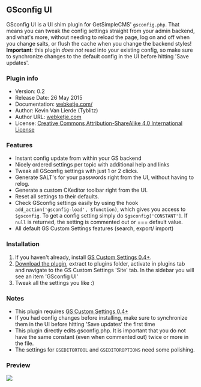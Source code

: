 ## GSconfig UI

GSconfig UI is a UI shim plugin for GetSimpleCMS' `gsconfig.php`. That means you can tweak the config settings straight from your admin backend, and what's more, without needing to reload the page, log on and off when you change salts, or flush the cache when you change the backend styles! **Important**: this plugin *does not* read into your existing config, so make sure to synchronize changes to the default config in the UI before hitting 'Save updates'.
### Plugin info ###
- Version: 0.2
- Release Date: 26 May 2015
- Documentation: [webketje.com/](http://webketje.github.io/projects/gs-custom-settings)
- Author: Kevin Van Lierde (Tyblitz)
- Author URL: [webketje.com](http://webketje.com)
- License: [Creative Commons Attribution-ShareAlike 4.0 International License](http://creativecommons.org/licenses/by-sa/4.0/)

### Features ###

* Instant config update from within your GS backend
* Nicely ordered settings per topic with additional help and links
* Tweak all GSconfig settings with just 1 or 2 clicks.
* Generate SALT's for your passwords right from the UI, without having to relog.
* Generate a custom CKeditor toolbar right from the UI.
* Reset all settings to their defaults.
* Check GSconfig settings easily by using the hook `add_action('gsconfig-load', $function)`, which gives you access to `$gsconfig`. To get a config setting simply do `$gsconfig['CONSTANT']`. If `null` is returned, the setting is commented out or === default value.
* All default GS Custom Settings features (search, export/ import)

### Installation ###


1. If you haven't already, install [GS Custom Settings 0.4+](http://get-simple.info/extend/plugin/gs-custom-settings/913/).
2. [Download the plugin](http://get-simple.info/extend/plugin/gsconfig-ui/938/), extract to plugins folder, activate in plugins tab and navigate to the GS Custom Settings 'Site' tab. In the sidebar you will see an item 'GSconfig UI'
3. Tweak all the settings you like :)

### Notes ###

* This plugin requires [GS Custom Settings 0.4+](http://get-simple.info/extend/plugin/gs-custom-settings/913/)
* If you had config changes before installing, make sure to synchronize them in the UI before hitting 'Save updates' the first time
* This plugin directly edits gsconfig.php. It is important that you do not have the same constant (even when commented out) twice or more in the file.
* The settings for `GSEDITORTOOL` and `GSEDITOROPTIONS` need some polishing.

### Preview ###

![](http://i.imgur.com/czkUu5o.png)